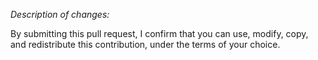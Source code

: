 *Description of changes:*


By submitting this pull request, I confirm that you can use, modify, copy, and redistribute this contribution, under the terms of your choice.
